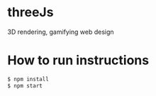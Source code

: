 # threeJs
3D rendering, gamifying web design

# How to run instructions
```python
$ npm install
$ npm start
```